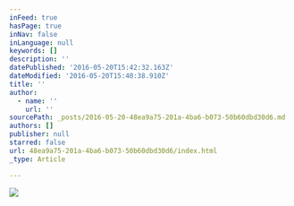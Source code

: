 ```yaml
---
inFeed: true
hasPage: true
inNav: false
inLanguage: null
keywords: []
description: ''
datePublished: '2016-05-20T15:42:32.163Z'
dateModified: '2016-05-20T15:40:38.910Z'
title: ''
author:
  - name: ''
    url: ''
sourcePath: _posts/2016-05-20-48ea9a75-201a-4ba6-b073-50b60dbd30d6.md
authors: []
publisher: null
starred: false
url: 48ea9a75-201a-4ba6-b073-50b60dbd30d6/index.html
_type: Article

---
```

![](https://the-grid-user-content.s3-us-west-2.amazonaws.com/08959664-9bbe-49c3-986f-37a48a4440be.jpg)